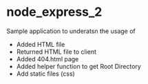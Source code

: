 # node_express_2

Sample application to underatsn the usage of

- Added HTML file
- Returned HTML file to client
- Added 404.html page
- Added helper function to get Root Directory
- Add static files (css)
